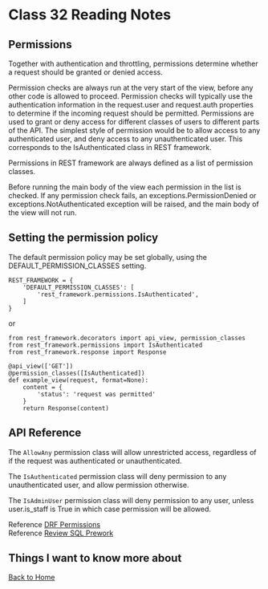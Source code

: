 # Class 32 Reading Notes

## Permissions

Together with authentication and throttling, permissions determine whether a request should be granted or denied access.  

Permission checks are always run at the very start of the view, before any other code is allowed to proceed. Permission checks will typically use the authentication information in the request.user and request.auth properties to determine if the incoming request should be permitted. Permissions are used to grant or deny access for different classes of users to different parts of the API. The simplest style of permission would be to allow access to any authenticated user, and deny access to any unauthenticated user. This corresponds to the IsAuthenticated class in REST framework.

Permissions in REST framework are always defined as a list of permission classes.

Before running the main body of the view each permission in the list is checked. If any permission check fails, an exceptions.PermissionDenied or exceptions.NotAuthenticated exception will be raised, and the main body of the view will not run.

## Setting the permission policy

The default permission policy may be set globally, using the DEFAULT_PERMISSION_CLASSES setting.
```
REST_FRAMEWORK = {
    'DEFAULT_PERMISSION_CLASSES': [
        'rest_framework.permissions.IsAuthenticated',
    ]
}
```
or
```
from rest_framework.decorators import api_view, permission_classes
from rest_framework.permissions import IsAuthenticated
from rest_framework.response import Response

@api_view(['GET'])
@permission_classes([IsAuthenticated])
def example_view(request, format=None):
    content = {
        'status': 'request was permitted'
    }
    return Response(content)
```

## API Reference

The `AllowAny` permission class will allow unrestricted access, regardless of if the request was authenticated or unauthenticated.

The `IsAuthenticated` permission class will deny permission to any unauthenticated user, and allow permission otherwise.

The `IsAdminUser` permission class will deny permission to any user, unless user.is_staff is True in which case permission will be allowed.



Reference [DRF Permissions](https://www.django-rest-framework.org/api-guide/permissions/)  
Reference [Review SQL Prework](https://codefellows.github.io/common_curriculum/prework/SQL)

## Things I want to know more about

[Back to Home](../../README.md)
